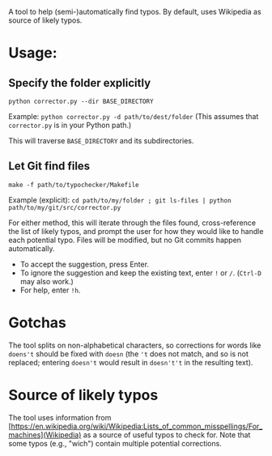 A tool to help (semi-)automatically find typos.
By default, uses Wikipedia as source of likely typos.

# Usage:

## Specify the folder explicitly

```shell script 
python corrector.py --dir BASE_DIRECTORY
```

Example: `python corrector.py -d path/to/dest/folder` 
(This assumes that `corrector.py` is in your Python path.) 

This will traverse `BASE_DIRECTORY` and its subdirectories.

## Let Git find files
```shell script 
make -f path/to/typochecker/Makefile
```

Example (explicit): `cd path/to/my/folder ; git ls-files | python path/to/my/git/src/corrector.py`

For either method, this will iterate through the files found, cross-reference the 
list of likely typos, and prompt the user for how they would like to handle
each potential typo. Files will be modified, but no Git commits happen 
automatically.

* To accept the suggestion, press Enter.
* To ignore the suggestion and keep the existing text, enter `!` or `/`.
(`Ctrl-D` may also work.)
* For help, enter `!h`.

# Gotchas

The tool splits on non-alphabetical characters, 
so corrections for words like `doens't` should be fixed with `doesn` 
(the `'t` does not match, and so is not replaced; 
entering `doesn't` would result in `doesn't't` in the resulting text).

# Source of likely typos

The tool uses information from 
[https://en.wikipedia.org/wiki/Wikipedia:Lists_of_common_misspellings/For_machines](Wikipedia)
as a source of useful typos to check for. Note that some typos (e.g., "wich") contain multiple potential corrections.
